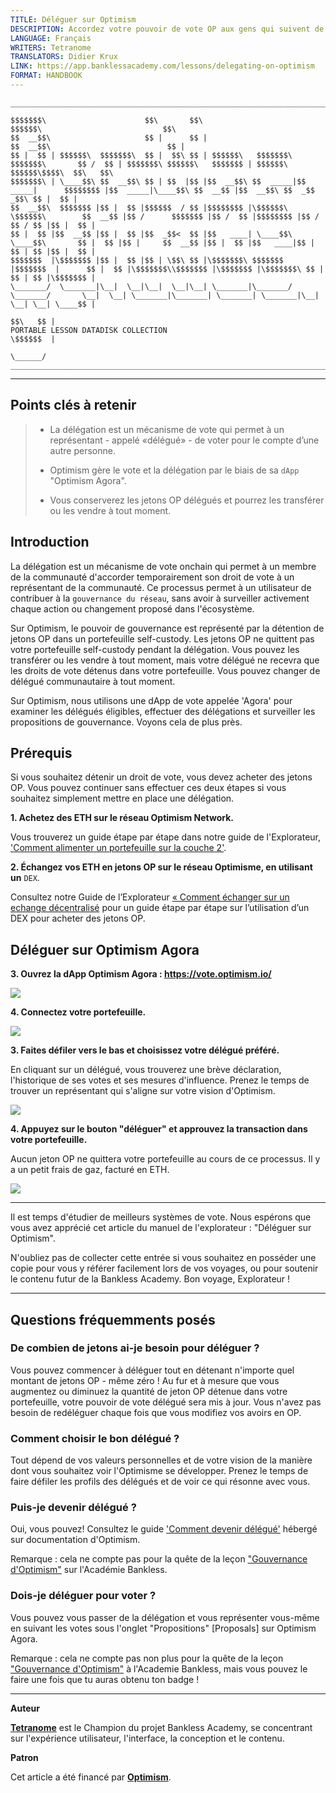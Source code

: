 ```yaml
---
TITLE: Déléguer sur Optimism
DESCRIPTION: Accordez votre pouvoir de vote OP aux gens qui suivent de près la gouvernance.
LANGUAGE: Français
WRITERS: Tetranome
TRANSLATORS: Didier Krux
LINK: https://app.banklessacademy.com/lessons/delegating-on-optimism
FORMAT: HANDBOOK
---
```


```
__________________________________________________________________________________________________________________________________________________________

$$$$$$$\                      $$\       $$\                                      $$$$$$\                           $$\                                   
$$  __$$\                     $$ |      $$ |                                    $$  __$$\                          $$ |                                  
$$ |  $$ | $$$$$$\  $$$$$$$\  $$ |  $$\ $$ | $$$$$$\   $$$$$$$\  $$$$$$$\       $$ /  $$ | $$$$$$$\ $$$$$$\   $$$$$$$ | $$$$$$\  $$$$$$\$$$$\  $$\   $$\ 
$$$$$$$\ | \____$$\ $$  __$$\ $$ | $$  |$$ |$$  __$$\ $$  _____|$$  _____|      $$$$$$$$ |$$  _____|\____$$\ $$  __$$ |$$  __$$\ $$  _$$  _$$\ $$ |  $$ |
$$  __$$\  $$$$$$$ |$$ |  $$ |$$$$$$  / $$ |$$$$$$$$ |\$$$$$$\  \$$$$$$\        $$  __$$ |$$ /      $$$$$$$ |$$ /  $$ |$$$$$$$$ |$$ / $$ / $$ |$$ |  $$ |
$$ |  $$ |$$  __$$ |$$ |  $$ |$$  _$$<  $$ |$$   ____| \____$$\  \____$$\       $$ |  $$ |$$ |     $$  __$$ |$$ |  $$ |$$   ____|$$ | $$ | $$ |$$ |  $$ |
$$$$$$$  |\$$$$$$$ |$$ |  $$ |$$ | \$$\ $$ |\$$$$$$$\ $$$$$$$  |$$$$$$$  |      $$ |  $$ |\$$$$$$$\\$$$$$$$ |\$$$$$$$ |\$$$$$$$\ $$ | $$ | $$ |\$$$$$$$ |
\_______/  \_______|\__|  \__|\__|  \__|\__| \_______|\_______/ \_______/       \__|  \__| \_______|\_______| \_______| \_______|\__| \__| \__| \____$$ |
                                                                                                                                               $$\   $$ |
PORTABLE LESSON DATADISK COLLECTION                                                                                                            \$$$$$$  |
                                                                                                                                                \______/
__________________________________________________________________________________________________________________________________________________________
```

---
## Points clés à retenir

> * La délégation est un mécanisme de vote qui permet à un représentant - appelé «délégué» - de voter pour le compte d’une autre personne.
> 
> * Optimism gère le vote et la délégation par le biais de sa `dApp` "Optimism Agora".
> 
> * Vous conserverez les jetons OP délégués et pourrez les transférer ou les vendre à tout moment.

## Introduction

La délégation est un mécanisme de vote onchain qui permet à un membre de la communauté d'accorder temporairement son droit de vote à un représentant de la communauté. Ce processus permet à un utilisateur de contribuer à la `gouvernance du réseau`, sans avoir à surveiller activement chaque action ou changement proposé dans l'écosystème.

Sur Optimism, le pouvoir de gouvernance est représenté par la détention de jetons OP dans un portefeuille self-custody. Les jetons OP ne quittent pas votre portefeuille self-custody pendant la délégation. Vous pouvez les transférer ou les vendre à tout moment, mais votre délégué ne recevra que les droits de vote détenus dans votre portefeuille. Vous pouvez changer de délégué communautaire à tout moment.

Sur Optimism, nous utilisons une dApp de vote appelée 'Agora' pour examiner les délégués éligibles, effectuer des délégations et surveiller les propositions de gouvernance. Voyons cela de plus près.

## Prérequis

Si vous souhaitez détenir un droit de vote, vous devez acheter des jetons OP. Vous pouvez continuer sans effectuer ces deux étapes si vous souhaitez simplement mettre en place une délégation.

**1\. Achetez des ETH sur le réseau Optimism Network.**

Vous trouverez un guide étape par étape dans notre guide de l'Explorateur, ['Comment alimenter un portefeuille sur la couche 2'](https://app.banklessacademy.com/lessons/how-to-fund-a-wallet-on-layer-2).

**2. Échangez vos ETH en jetons OP sur le réseau Optimisme, en utilisant un** `DEX`.

Consultez notre Guide de l’Explorateur [« Comment échanger sur un echange décentralisé](https://app.banklessacademy.com/lessons/how-to-swap-on-a-decentralized-exchange) pour un guide étape par étape sur l’utilisation d’un DEX pour acheter des jetons OP.

## Déléguer sur Optimism Agora

**3\. Ouvrez la dApp Optimism Agora : <https://vote.optimism.io/>**

![](https://app.banklessacademy.com/images/delegating-on-optimism/image-ce643a81.png)

**4\. Connectez votre portefeuille.**

![](https://app.banklessacademy.com/images/delegating-on-optimism/image-9ec06fe9.png)

**3\. Faites défiler vers le bas et choisissez votre délégué préféré.**

En cliquant sur un délégué, vous trouverez une brève déclaration, l'historique de ses votes et ses mesures d'influence. Prenez le temps de trouver un représentant qui s'aligne sur votre vision d'Optimism.

![](https://app.banklessacademy.com/images/delegating-on-optimism/image-6443ae02.png)

**4\. Appuyez sur le bouton "déléguer" et approuvez la transaction dans votre portefeuille.**

Aucun jeton OP ne quittera votre portefeuille au cours de ce processus. Il y a un petit frais de gaz, facturé en ETH.

![](https://app.banklessacademy.com/images/delegating-on-optimism/image-245809cd.png)


---

Il est temps d'étudier de meilleurs systèmes de vote. Nous espérons que vous avez apprécié cet article du manuel de l'explorateur : "Déléguer sur Optimism".

N'oubliez pas de collecter cette entrée si vous souhaitez en posséder une copie pour vous y référer facilement lors de vos voyages, ou pour soutenir le contenu futur de la Bankless Academy. Bon voyage, Explorateur !


---

## Questions fréquemments posés

### De combien de jetons ai-je besoin pour déléguer ?

Vous pouvez commencer à déléguer tout en détenant n'importe quel montant de jetons OP - même zéro ! Au fur et à mesure que vous augmentez ou diminuez la quantité de jeton OP détenue dans votre portefeuille, votre pouvoir de vote délégué sera mis à jour. Vous n'avez pas besoin de redéléguer chaque fois que vous modifiez vos avoirs en OP.

### Comment choisir le bon délégué ?

Tout dépend de vos valeurs personnelles et de votre vision de la manière dont vous souhaitez voir l'Optimisme se développer. Prenez le temps de faire défiler les profils des délégués et de voir ce qui résonne avec vous.

### Puis-je devenir délégué ?

Oui, vous pouvez! Consultez le guide ['Comment devenir délégué'](https://community.optimism.io/docs/governance/delegate/) hébergé sur documentation d'Optimism.

Remarque : cela ne compte pas pour la quête de la leçon ["Gouvernance d'Optimism"](https://app.banklessacademy.com/lessons/optimism-governance) sur l'Académie Bankless.

### Dois-je déléguer pour voter ?

Vous pouvez vous passer de la délégation et vous représenter vous-même en suivant les votes sous l'onglet "Propositions" [Proposals] sur Optimism Agora.

Remarque : cela ne compte pas non plus pour la quête de la leçon ["Gouvernance d'Optimism"](https://app.banklessacademy.com/lessons/optimism-governance) à l'Academie Bankless, mais vous pouvez le faire une fois que tu auras obtenu ton badge !


---

**Auteur**

**[Tetranome](https://twitter.com/Tetranome)** est le Champion du projet Bankless Academy, se concentrant sur l'expérience utilisateur, l'interface, la conception et le contenu.

**Patron**

Cet article a été financé par **[Optimism](https://www.optimism.io/)**.